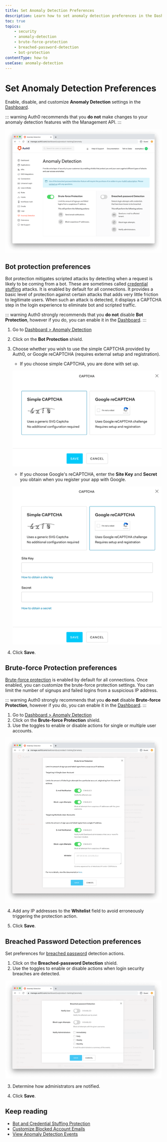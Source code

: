 ```yaml
---
title: Set Anomaly Detection Preferences
description: Learn how to set anomaly detection preferences in the Dashboard for Bot Protection, Brute-force Protection, and Breached Password Detection.
toc: true
topics:
    - security
    - anomaly-detection
    - brute-force-protection
    - breached-password-detection
    - bot-protection
contentType: how-to
useCase: anomaly-detection
---
```

# Set Anomaly Detection Preferences

Enable, disable, and customize **Anomaly Detection** settings in the [Dashboard](${manage_url}/#/anomaly).

::: warning
Auth0 recommends that you **do not** make changes to your anomaly detection features with the Management API.
:::

![Anomaly Detection Dashboard](/media/articles/anomaly-detection/anomaly-detection-overview.png)

## Bot protection preferences

Bot protection mitigates scripted attacks by detecting when a request is likely to be coming from a bot. These are sometimes called  [credential stuffing](/anomaly-detection/concepts/credential-stuffing) attacks. It is enabled by default for all connections. It provides a basic level of protection against certain attacks that adds very little friction to legitimate users. When such an attack is detected, it displays a CAPTCHA step in the login experience to eliminate bot and scripted traffic.

::: warning
Auth0 strongly recommends that you **do not** disable **Bot Protection**, however if you do, you can enable it in the [Dashboard](${manage_url}/#/anomaly).
::: 

1. Go to [Dashboard > Anomaly Detection](${manage_url}/#/anomaly)
2. Click on the **Bot Protection** shield.
3. Choose whether you wish to use the simple CAPTCHA provided by Auth0, or Google reCAPTCHA (requires external setup and registration). 

    - If you choose simple CAPTCHA, you are done with set up.

    ![Simple CAPTCHA](/media/articles/anomaly-detection/simple.png)

    - If you choose Google's reCAPTCHA, enter the **Site Key** and **Secret** you obtain when you register your app with Google. 

    ![Google reCAPTCHA](/media/articles/anomaly-detection/google.png)

4. Click **Save**.

## Brute-force Protection preferences

[Brute-force protection](/anomaly-detection/concepts/brute-force-protection) is enabled by default for all connections. Once enabled, you can customize the brute-force protection settings. You can limit the number of signups and failed logins from a suspicious IP address.

::: warning
Auth0 strongly recommends that you **do not** disable **Brute-force Protection**, however if you do, you can enable it in the [Dashboard](${manage_url}/#/anomaly).
:::  

1. Go to [Dashboard > Anomaly Detection](${manage_url}/#/anomaly)
2. Click on the **Brute-force Protection** shield. 
3. Use the toggles to enable or disable actions for single or multiple user accounts. 

![Brute-Force Protection Shield](/media/articles/anomaly-detection/brute-force-shield.png)

4. Add any IP addresses to the **Whitelist** field to avoid erroneously triggering the protection action.

5. Click **Save**.

## Breached Password Detection preferences

Set preferences for [breached password](/anomaly-detection/concepts/breached-passwords) detection actions. 

1. Click on the **Breached-password Detection** shield.
2. Use the toggles to enable or disable actions when login security breaches are detected. 

![Breached Password Detection Shield](/media/articles/anomaly-detection/breached-password-shield.png)

3. Determine how administrators are notified.

4. Click **Save**.

## Keep reading

* [Bot and Credential Stuffing Protection](/anomaly-detection/concepts/credential-stuffing)
* [Customize Blocked Account Emails](/anomaly-detection/guides/customize-blocked-account-emails)
* [View Anomaly Detection Events](/anomaly-detection/guides/view-anomaly-detection-events)
